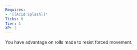 ```yaml
---
Requires:
- '[[Acid Splash]]'
Ticks: 0
Tier: 1
XP: 2
---
```


You have advantage on rolls made to resist forced movement.